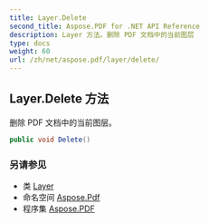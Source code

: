 ```yaml
---
title: Layer.Delete
second_title: Aspose.PDF for .NET API Reference
description: Layer 方法。删除 PDF 文档中的当前图层
type: docs
weight: 60
url: /zh/net/aspose.pdf/layer/delete/
---
```

## Layer.Delete 方法

删除 PDF 文档中的当前图层。

```csharp
public void Delete()
```

### 另请参见

* 类 [Layer](../)
* 命名空间 [Aspose.Pdf](../../../aspose.pdf/)
* 程序集 [Aspose.PDF](../../../)
